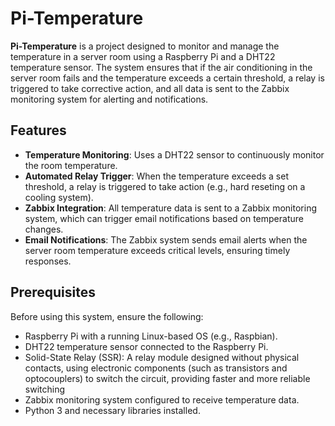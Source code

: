 # Pi-Temperature

**Pi-Temperature** is a project designed to monitor and manage the temperature in a server room using a Raspberry Pi and a DHT22 temperature sensor. The system ensures that if the air conditioning in the server room fails and the temperature exceeds a certain threshold, a relay is triggered to take corrective action, and all data is sent to the Zabbix monitoring system for alerting and notifications.

## Features

- **Temperature Monitoring**: Uses a DHT22 sensor to continuously monitor the room temperature.
- **Automated Relay Trigger**: When the temperature exceeds a set threshold, a relay is triggered to take action (e.g., hard reseting on a cooling system).
- **Zabbix Integration**: All temperature data is sent to a Zabbix monitoring system, which can trigger email notifications based on temperature changes.
- **Email Notifications**: The Zabbix system sends email alerts when the server room temperature exceeds critical levels, ensuring timely responses.

## Prerequisites

Before using this system, ensure the following:

- Raspberry Pi with a running Linux-based OS (e.g., Raspbian).
- DHT22 temperature sensor connected to the Raspberry Pi.
- Solid-State Relay (SSR): A relay module designed without physical contacts, using electronic components (such as transistors and optocouplers) to switch the circuit, providing faster and more reliable switching
- Zabbix monitoring system configured to receive temperature data.
- Python 3 and necessary libraries installed.
